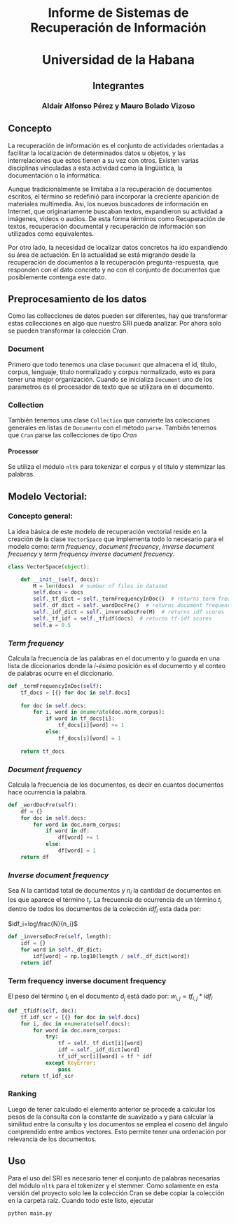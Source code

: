 <h1><center>Informe de Sistemas de Recuperación de Información</center></h1>
<h1><center>Universidad de la Habana</center></h1>

<center>
<h2>
Integrantes
</h2>
<h3>  
Aldair Alfonso Pérez y Mauro Bolado Vizoso
</h3>
</center>


<div style="page-break-after: always;"></div>

## Concepto

La recuperación de información es el conjunto de actividades orientadas a facilitar la localización de determinados datos u objetos, y las interrelaciones que estos tienen a su vez con otros. Existen varias disciplinas vinculadas a esta actividad como la lingüística, la documentación o la informática.

Aunque tradicionalmente se limitaba a la recuperación de documentos escritos, el término se redefinió para incorporar la creciente aparición de materiales multimedia. Asi, los nuevos buscadores de información en Internet, que originariamente buscaban textos, expandieron su actividad a imágenes, videos o audios. De esta forma términos como Recuperación de textos, recuperación documental y recuperación de información son utilizados como equivalentes.

Por otro lado, la necesidad de localizar datos concretos ha ido expandiendo su área de actuación. En la actualidad se está migrando desde la recuperación de documentos a la recuperación pregunta-respuesta, que responden con el dato concreto y no con el conjunto de documentos que posiblemente contenga este dato.

## Preprocesamiento de los datos

Como las collecciones de datos pueden ser diferentes, hay que transformar estas collecciones en algo que nuestro SRI pueda analizar. Por ahora solo se pueden transformar la colección *Cran*.

### Document

Primero que todo tenemos una clase `Document` que almacena el id, título, corpus, lenguaje, titulo normalizado y corpus normalizado, esto es para tener una mejor organización. Cuando se inicializa `Document` uno de los parametros es el procesador de texto que se utilizara en el documento.

### Collection

También tenemos una clase `Collection` que convierte las colecciones generales en listas de `Documento` con el método `parse`. También tenemos que `Cran` parse las collecciones de tipo *Cran*

#### Processor

Se utiliza el módulo `nltk` para tokenizar el corpus y el título y stemmizar las palabras.

## Modelo Vectorial:

### Concepto general:

La idea básica de este modelo de recuperación vectorial reside en la creación de la clase `VectorSpace` que implementa todo lo necesario para el modelo como: *term frequency*, *document frecuency*, *inverse document frecuency* y *term frequency inverse document frecuency*.

```python
class VectorSpace(object):

    def __init__(self, docs):
        M = len(docs)  # number of files in dataset
        self.docs = docs
        self._tf_dict = self._termFrequencyInDoc()  # returns term frequency
        self._df_dict = self._wordDocFre()  # returns document frequencies
        self._idf_dict = self._inverseDocFre(M)  # returns idf scores
        self._tf_idf = self._tfidf(docs)  # returns tf-idf scores
        self.a = 0.5
```

### *Term frequency*

Calcula la frecuencia de las palabras en el documento y  lo guarda en una lista de diccionarios donde la *i-ésima* posición es el documento y el conteo de palabras ocurre en el diccionario.

```python
def _termFrequencyInDoc(self):  
    tf_docs = [{} for doc in self.docs]  
  
    for doc in self.docs:  
        for i, word in enumerate(doc.norm_corpus):  
            if word in tf_docs[i]:  
                tf_docs[i][word] += 1  
            else:  
                tf_docs[i][word] = 1  
  
    return tf_docs
```

### *Document frequency*

Calcula la frecuencia de los documentos, es decir en cuantos documentos hace ocurrencia la palabra.

```python
def _wordDocFre(self):  
    df = {}  
    for doc in self.docs:  
        for word in doc.norm_corpus:  
            if word in df:  
                df[word] += 1  
            else:  
                df[word] = 1  
    return df
```

### *Inverse document frequency*

Sea *N* la cantidad total de documentos y $n_i$ la cantidad de documentos en los que aparece el término $t_i$. La frecuencia de ocurrencia de un término $t_i$ dentro de todos los documentos de la colección $idf_i$ esta dada por:

$idf_i=log\frac{N}{n_i}$

```python
def _inverseDocFre(self, length):  
    idf = {}  
    for word in self._df_dict:  
        idf[word] = np.log10(length / self._df_dict[word])  
    return idf
```

### Term frequency inverse document frequency

El peso del término $t_i$ en el documento $d_j$ está dado por:
$w_{i,j}=tf_{i,j} * idf_i$

```python
def _tfidf(self, doc):  
    tf_idf_scr = [{} for doc in self.docs]  
    for i, doc in enumerate(self.docs):  
        for word in doc.norm_corpus:  
            try:  
                tf = self._tf_dict[i][word]  
                idf = self._idf_dict[word]  
                tf_idf_scr[i][word] = tf * idf  
            except KeyError:  
                pass  
    return tf_idf_scr
```

### Ranking

Luego de tener calculado el elemento anterior se procede a calcular los pesos de la consulta con la constante de suavizado `a` y para calcular la similitud entre la consulta y los documentos se emplea el coseno del ángulo comprendido entre ambos vectores. Esto permite tener una ordenación por relevancia de los documentos.

## Uso

Para el uso del SRI es necesario tener el conjunto de palabras necesarias del módulo `nltk` para el tokenizer y el stemmer. Como solamente en esta versión del proyecto solo lee la colección Cran se debe copiar la colección en la carpeta raíz. Cuando todo este listo, ejecutar

```
python main.py
```